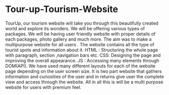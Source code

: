 # Tour-up-Tourism-Website
TourUp, our tourism website will take you through this beautifully created world and explore its wonders. We will be offering various types of packages. We will be having user friendly website with proper details of each packages, photo gallery and much more.
The aim was to make a multipurpose website for all users . The website contains all the type of tourist spots and information about it.
HTML : Structuring the whole page with paragraph, section ,navigation bars etc.
CSS: Designing the page and improving the overall appearance.
JS : Accessing many elements through DOM(API).
We have used many different layouts for each of the website page depending on the user screen size.
It is two part website that gathers information and curiosities of the user and in returns give user the complete view and access through the website.
All in all this is will be a multi purpose website for users with premium feel.
